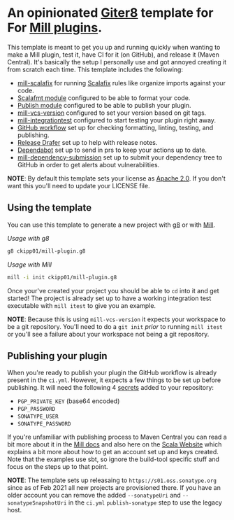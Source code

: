 # An opinionated [Giter8][g8] template for For [Mill plugins][mill].

This template is meant to get you up and running quickly when wanting to make a
Mill plugin, test it, have CI for it (on GitHub), and release it (Maven
Central). It's basically the setup I personally use and got annoyed creating it
from scratch each time. This template includes the following:

- [mill-scalafix][mill-scalafix] for running [Scalafix][scalafix] rules like
    organize imports against your code.
- [Scalafmt module][scalafmt-module] configured to be able to format your code.
- [Publish module][publish-module] configured to be able to publish your plugin.
- [mill-vcs-version][mill-vcs-version] configured to set your version based on git tags.
- [mill-integrationtest][mill-integrationtest] configured to start testing your plugin right away.
- [GitHub workflow][github-workflows] set up for checking formatting, linting,
    testing, and publishing.
- [Release Drafer][release-drafter] set up to help with release notes.
- [Dependabot][dependabot] set up to send in prs to keep your actions up to date.
- [mill-dependency-submission][mill-dependency-submission] set up to submit your
    dependency tree to GitHub in order to get alerts about vulnerabilities.

**NOTE**: By default this template sets your license as [Apache 2.0][apache-2].
If you don't want this you'll need to update your LICENSE file.

## Using the template

You can use this template to generate a new project with [g8][g8] or with
[Mill][mill].

_Usage with g8_

```sh
g8 ckipp01/mill-plugin.g8
```

_Usage with Mill_
```sh
mill -i init ckipp01/mill-plugin.g8
```

Once your've created your project you should be able to `cd` into it and get
started! The project is already set up to have a working integration test
executable with `mill itest` to give you an example.

**NOTE**: Because this is using `mill-vcs-version` it expects your workspace to
be a git repository. You'll need to do a `git init` _prior_ to running `mill
itest` or you'll see a failure about your workspace not being a git repository.

## Publishing your plugin

When you're ready to publish your plugin the GitHub workflow is already present
in the `ci.yml`. However, it expects a few things to be set up before
publishing. It will need the following 4 [secrets][github-secrets] added to your repository:

- `PGP_PRIVATE_KEY` (base64 encoded)
- `PGP_PASSWORD`
- `SONATYPE_USER`
- `SONATYPE_PASSWORD`

If you're unfamiliar with publishing process to Maven Central you can read a bit
more about it in the [Mill docs][publish-module] and also here on the [Scala 
Website][scala-publish] which explains a bit more about how to get an account
set up and keys created. Note that the examples use sbt, so ignore the
build-tool specific stuff and focus on the steps up to that point.

**NOTE**: The template sets up releasaing to `https://s01.oss.sonatype.org`
since as of Feb 2021 all new projects are provisioned there. If you have an
older account you can remove the added `--sonatypeUri` and
`--sonatypeSnapshotUri` in the `ci.yml` `publish-sonatype` step to use the
legacy host.

[g8]: http://www.foundweekends.org/giter8/
[mill]: https://com-lihaoyi.github.io/mill/mill/Intro_to_Mill.html
[scalafix]: https://scalacenter.github.io/scalafix/
[mill-scalafix]: https://github.com/joan38/mill-scalafix
[scalafmt-module]: https://com-lihaoyi.github.io/mill/mill/Configuring_Mill.html#_reformatting_your_code
[publish-module]: https://com-lihaoyi.github.io/mill/mill/Common_Project_Layouts.html#_publishing
[mill-vcs-version]: https://github.com/lefou/mill-vcs-version
[mill-integrationtest]: https://github.com/lefou/mill-integrationtest
[apache-2]: https://choosealicense.com/licenses/apache-2.0/
[github-workflows]: https://docs.github.com/en/actions/using-workflows
[release-drafter]: https://github.com/release-drafter/release-drafter
[dependabot]: https://github.com/dependabot
[mill-dependency-submission]: https://github.com/ckipp01/mill-dependency-submission
[github-secrets]: https://docs.github.com/en/codespaces/managing-codespaces-for-your-organization/managing-encrypted-secrets-for-your-repository-and-organization-for-github-codespaces
[scala-publish]: https://docs.scala-lang.org/overviews/contributors/index.html#publish-a-release

